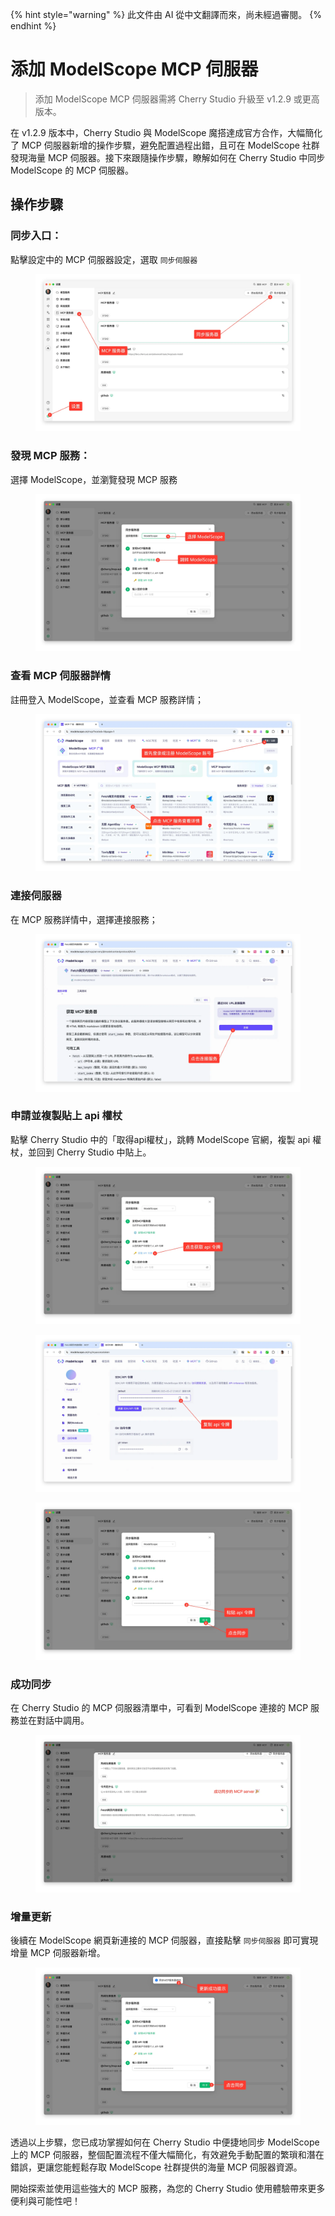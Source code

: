 
{% hint style="warning" %}
此文件由 AI 從中文翻譯而來，尚未經過審閱。
{% endhint %}

# 添加 ModelScope MCP 伺服器

> 添加 ModelScope MCP 伺服器需將 Cherry Studio 升級至 v1.2.9 或更高版本。

在 v1.2.9 版本中，Cherry Studio 與 ModelScope 魔搭達成官方合作，大幅簡化了 MCP 伺服器新增的操作步驟，避免配置過程出錯，且可在 ModelScope 社群發現海量 MCP 伺服器。接下來跟隨操作步驟，瞭解如何在 Cherry Studio 中同步 ModelScope 的 MCP 伺服器。

## 操作步驟

### 同步入口：

點擊設定中的 MCP 伺服器設定，選取 `同步伺服器`

<figure><img src="../../.gitbook/assets/image (2).png" alt=""><figcaption></figcaption></figure>

### 發現 MCP 服務：

選擇 ModelScope，並瀏覽發現 MCP 服務

<figure><img src="../../.gitbook/assets/image (1) (4).png" alt=""><figcaption></figcaption></figure>

### 查看 MCP 伺服器詳情

註冊登入 ModelScope，並查看 MCP 服務詳情；

<figure><img src="../../.gitbook/assets/image (2) (6).png" alt=""><figcaption></figcaption></figure>

### 連接伺服器

在 MCP 服務詳情中，選擇連接服務；

<figure><img src="../../.gitbook/assets/image (3).png" alt=""><figcaption></figcaption></figure>

### 申請並複製貼上 api 權杖

點擊 Cherry Studio 中的「取得api權杖」，跳轉 ModelScope 官網，複製 api 權杖，並回到 Cherry Studio 中貼上。

<figure><img src="../../.gitbook/assets/image (4).png" alt=""><figcaption></figcaption></figure>

<figure><img src="../../.gitbook/assets/image (5).png" alt=""><figcaption></figcaption></figure>

<figure><img src="../../.gitbook/assets/image (6).png" alt=""><figcaption></figcaption></figure>

### 成功同步

在 Cherry Studio 的 MCP 伺服器清單中，可看到 ModelScope 連接的 MCP 服務並在對話中調用。

<figure><img src="../../.gitbook/assets/image (7).png" alt=""><figcaption></figcaption></figure>

### 增量更新

後續在 ModelScope 網頁新連接的 MCP 伺服器，直接點擊 `同步伺服器` 即可實現增量 MCP 伺服器新增。

<figure><img src="../../.gitbook/assets/image (148).png" alt=""><figcaption></figcaption></figure>

透過以上步驟，您已成功掌握如何在 Cherry Studio 中便捷地同步 ModelScope 上的 MCP 伺服器，整個配置流程不僅大幅簡化，有效避免手動配置的繁瑣和潛在錯誤，更讓您能輕鬆存取 ModelScope 社群提供的海量 MCP 伺服器資源。

開始探索並使用這些強大的 MCP 服務，為您的 Cherry Studio 使用體驗帶來更多便利與可能性吧！